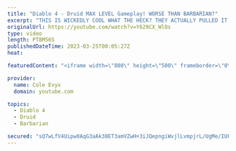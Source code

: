 ```yaml
---
title: "Diablo 4 - Druid MAX LEVEL Gameplay! WORSE THAN BARBARIAN?"
excerpt: "THIS IS WICKEDLY COOL WHAT THE HECK? THEY ACTUALLY PULLED IT OFF! THEY ACTUALLY PULLED DRUID OFF IN ..."
originalUrl: https://youtube.com/watch?v=Y629CX_WlOs
type: video
length: PT8M56S
publishedDateTime: 2023-03-25T00:05:27Z
heat: 

featuredContent: "<iframe width=\"800\" height=\"500\" frameborder=\"0\" src=\"https://www.youtube.com/embed/Y629CX_WlOs\" allow=\"accelerometer; autoplay; encrypted-media; gyroscope; picture-in-picture\" allowfullscreen></iframe>"

provider:
  name: Cole Evyx
  domain: youtube.com

topics:
  - Diablo 4
  - Druid
  - Barbarian

secured: "sQ7wLfV4Uipw8AqG3aAk38ET3amVZwH+3iJQepngiWvjlLvmpjrL/UgMe/IUFpCIVThQuRCXU+OKxGQmRL7hipXg16dle1jJQpFYs0MNu2JNCaz12kJAizT6fMm3KHUQoBTjrBc5LgmwZGEv1CGN5K+uJ2rS3dEpMZ/eQUXCjmYx2wOsRBaKk2+fdY6vE0gneEjtq0fiTSdR6GTY6uJq0bwBoqST8FdPFRIJ9jt+XrY1WxCqRMulAxU2LQKZ2EPpd3ukMT81K1dbiOYCoo2Fh9yPRk5J0xz5OVWu3sE3iaBsu0WXW/sYaUe7pXvh9l+fgeTG4QPHBkDchfag0V90ryBStDmF0LjVsSVmu6sFmg98450QGvwLk6IsRK3lSJnWUSk4MpqC0xO1R7PErChrpx9uiSvkawkAeW2oDfcXi8c=;R0R1pd3cNMcgIigMWKLyTA=="
---
```


